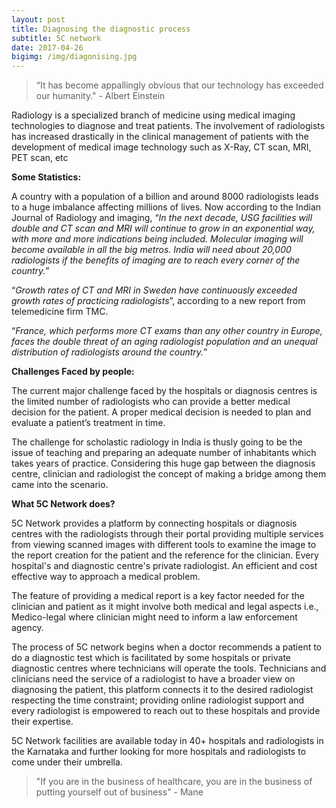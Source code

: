 ```yaml
---
layout: post
title: Diagnosing the diagnostic process
subtitle: 5C network 
date: 2017-04-26 
bigimg: /img/diagonising.jpg
---
```


>“It has become appallingly obvious that our technology has exceeded our humanity." - Albert Einstein 

Radiology is a specialized branch of medicine using medical imaging technologies to diagnose and treat patients. The involvement of radiologists has increased drastically in the clinical management of patients with the development of medical image technology such as X-Ray, CT scan, MRI, PET scan, etc

**Some Statistics:**

 A country with a population of a billion and around 8000 radiologists leads to a huge imbalance affecting millions of lives. Now according to the Indian Journal of Radiology and imaging, “_In the next decade, USG facilities will double and CT scan and MRI will continue to grow in an exponential way, with more and more indications being included. Molecular imaging will become available in all the big metros. India will need about 20,000 radiologists if the benefits of imaging are to reach every corner of the country._”
 
“_Growth rates of CT and MRI in Sweden have continuously exceeded growth rates of practicing radiologists_”, according to a new report from telemedicine firm TMC.

“_France, which performs more CT exams than any other country in Europe, faces the double threat of an aging radiologist population and an unequal distribution of radiologists around the country._”

**Challenges Faced by people:**

The current major challenge faced by the hospitals or diagnosis centres is the limited number of radiologists who can provide a better medical decision for the patient. A proper medical decision is needed to plan and evaluate a patient’s treatment in time. 

The challenge for scholastic radiology in India is thusly going to be the issue of teaching and preparing an adequate number of inhabitants which takes years of practice. Considering this huge gap between the diagnosis centre, clinician and radiologist the concept of making a bridge among them came into the scenario.

**What 5C Network does?**

5C Network provides a platform by connecting hospitals or diagnosis centres with the radiologists through their portal providing multiple services from viewing scanned images with different tools to examine the image to the report creation for the patient and the reference for the clinician. Every hospital's and diagnostic centre's private radiologist. An efficient and cost effective way to approach a medical problem.

The feature of providing a medical report is a key factor needed for the clinician and patient as it might involve both medical and legal aspects i.e., Medico-legal where clinician might need to inform a law enforcement agency.

The process of 5C network begins when a doctor recommends a patient to do a diagnostic test which is facilitated by some hospitals or private diagnostic centres where technicians will operate the tools. Technicians and clinicians need the service of a radiologist to have a broader view on diagnosing the patient, this platform connects it to the desired radiologist respecting the time constraint; providing online radiologist support and every radiologist is empowered to reach out to these hospitals and provide their expertise. 

5C Network facilities are available today in 40+ hospitals and radiologists in the Karnataka and further looking for more hospitals and radiologists to come under their umbrella. 

>"If you are in the business of healthcare, you are in the business of putting yourself out of business" - Mane


